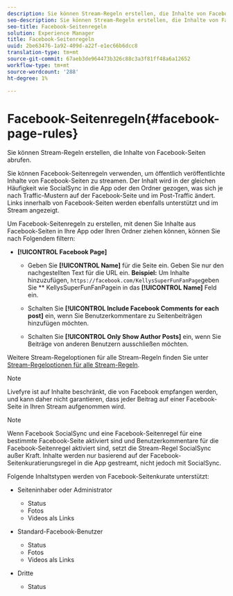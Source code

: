 ```yaml
---
description: Sie können Stream-Regeln erstellen, die Inhalte von Facebook-Seiten abrufen.
seo-description: Sie können Stream-Regeln erstellen, die Inhalte von Facebook-Seiten abrufen.
seo-title: Facebook-Seitenregeln
solution: Experience Manager
title: Facebook-Seitenregeln
uuid: 2be63476-1a92-409d-a22f-e1ec66b6dcc8
translation-type: tm+mt
source-git-commit: 67aeb3de964473b326c88c3a3f81ff48a6a12652
workflow-type: tm+mt
source-wordcount: '288'
ht-degree: 1%

---
```



# Facebook-Seitenregeln{#facebook-page-rules}

Sie können Stream-Regeln erstellen, die Inhalte von Facebook-Seiten abrufen.

Sie können Facebook-Seitenregeln verwenden, um öffentlich veröffentlichte Inhalte von Facebook-Seiten zu streamen. Der Inhalt wird in der gleichen Häufigkeit wie SocialSync in die App oder den Ordner gezogen, was sich je nach Traffic-Mustern auf der Facebook-Seite und im Post-Traffic ändert. Links innerhalb von Facebook-Seiten werden ebenfalls unterstützt und im Stream angezeigt.

Um Facebook-Seitenregeln zu erstellen, mit denen Sie Inhalte aus Facebook-Seiten in Ihre App oder Ihren Ordner ziehen können, können Sie nach Folgendem filtern:

* **[!UICONTROL Facebook Page]**

   * Geben Sie **[!UICONTROL Name]** für die Seite ein. Geben Sie nur den nachgestellten Text für die URL ein. **Beispiel:** Um Inhalte hinzuzufügen,  `https://facebook.com/KellysSuperFunFanPage`geben Sie  ** KellysSuperFunFanPagein in das  **[!UICONTROL Name]** Feld ein.

   * Schalten Sie **[!UICONTROL Include Facebook Comments for each post]** ein, wenn Sie Benutzerkommentare zu Seitenbeiträgen hinzufügen möchten.
   * Schalten Sie **[!UICONTROL Only Show Author Posts]** ein, wenn Sie Beiträge von anderen Benutzern ausschließen möchten.

Weitere Stream-Regeloptionen für alle Stream-Regeln finden Sie unter [Stream-Regeloptionen für alle Stream-Regeln](../c-streams/c-stream-rule-options-for-all-stream-rules.md#c_stream_rule_options_for_all_stream_rules).

>[!NOTE]
>
>Livefyre ist auf Inhalte beschränkt, die von Facebook empfangen werden, und kann daher nicht garantieren, dass jeder Beitrag auf einer Facebook-Seite in Ihren Stream aufgenommen wird.

>[!NOTE]
>
>Wenn Facebook SocialSync und eine Facebook-Seitenregel für eine bestimmte Facebook-Seite aktiviert sind und Benutzerkommentare für die Facebook-Seitenregel aktiviert sind, setzt die Stream-Regel SocialSync außer Kraft. Inhalte werden nur basierend auf der Facebook-Seitenkuratierungsregel in die App gestreamt, nicht jedoch mit SocialSync.

Folgende Inhaltstypen werden von Facebook-Seitenkurate unterstützt:

* Seiteninhaber oder Administrator

   * Status
   * Fotos
   * Videos als Links

* Standard-Facebook-Benutzer

   * Status
   * Fotos
   * Videos als Links

* Dritte

   * Status

